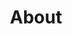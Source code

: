 ---
# page meta & seo
title: About
description: 
image: "/uploads/OG_featuredimage(2).jpg"
permalink: "/about/"

introduction-title: About
introduction-body-text: |
  Every year, AIGA DC develops a week of fantastic programming, from workshops, panels, studio tours, lectures, and more to celebrate design in our community. This year, we're taking it a step further by celebrating design more broadly and inclusively- design as built spaces, social impact, creative strategy, technology, craft, the arts, and the list goes on. This definition of design better reflects DC's creative community as a whole. To that end, we're partnering with organizations who share our values of community, connectivity, and diversity, to celebrate our city and our people.

dcdw-about-image: /uploads/dcdw-about.png
dcdw-committee-header-text: ‘17 DCDW Committee
dcdw-about-content-image: /uploads/img_dc-x-aigadc.png
dcdw-about-content-body-text: |
  DC Design Week is led and produced by AIGA DC, the local chapter of the professional association for design. AIGA advances design as a professional craft, strategic advancement, and vital cultural force.

  The DC chapter was founded in 1984, and is run by a volunteer board of directors. With over 1,230 members, AIGA DC is the fifth largest and one of the oldest chapters in the nation. We strive to cultivate, connect and celebrate the diverse work and people that make up our DC creative community.
dcdw-about-content-button-text: Visit aiga.org

dcdw-creative-team-header-text: ‘17 DCDW Committee

#page settings
layout: pages/about
---